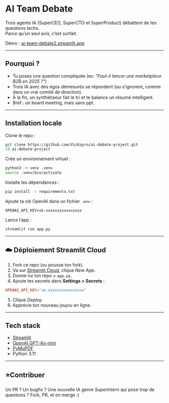 # AI Team Debate

Trois agents IA (SuperCEO, SuperCTO et SuperProduct) débattent de tes questions techs.  
Parce qu’un seul avis, c’est surfait.  

Démo : [ai-team-debate2.streamlit.app](https://ai-team-debate2.streamlit.app/)

---

## Pourquoi ?
- Tu poses une question compliquée (ex: *"Faut-il lancer une marketplace B2B en 2025 ?"*)  
- Trois IA avec des égos démesurés se répondent (ou s’ignorent, comme dans un vrai comité de direction).  
- À la fin, un synthétiseur fait le tri et te balance un résumé intelligent.  
- Bref : un board meeting, mais sans ppt.

---

## Installation locale

Clone le repo :

```bash
git clone https://github.com/VicKayro/ai-debate-project.git
cd ai-debate-project
````

Crée un environnement virtuel :

```bash
python3 -m venv .venv
source .venv/bin/activate
```

Installe les dépendances :

```bash
pip install -r requirements.txt
```

Ajoute ta clé OpenAI dans un fichier `.env` :

```
OPENAI_API_KEY=sk-xxxxxxxxxxxxxxxx
```

Lance l’app :

```bash
streamlit run app.py
```

---

## ☁️ Déploiement Streamlit Cloud

1. Fork ce repo (ou pousse ton fork).
2. Va sur [Streamlit Cloud](https://share.streamlit.io/), clique *New App*.
3. Donne-lui ton repo + `app.py`.
4. Ajoute tes secrets dans **Settings > Secrets** :

```toml
OPENAI_API_KEY="sk-xxxxxxxxxxxxxxxx"
```

5. Clique *Deploy*.
6. Apprécie ton nouveau joujou en ligne.

---

## Tech stack

* [Streamlit](https://streamlit.io/) 
* [OpenAI GPT-4o-mini](https://platform.openai.com/) 
* [PyMuPDF](https://pymupdf.readthedocs.io/)
* Python 3.11 

---


## ⭐Contribuer

Un PR ? Un bugfix ? Une nouvelle IA genre *SuperIntern* qui pose trop de questions ?
Fork, PR, et on merge :)


